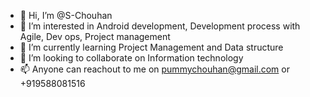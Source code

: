 - 👋 Hi, I’m @S-Chouhan
- 👀 I’m interested in Android development, Development process with Agile, Dev ops, Project management
- 🌱 I’m currently learning Project Management and Data structure
- 💞️ I’m looking to collaborate on Information technology
- 📫 Anyone can reachout to me on pummychouhan@gmail.com or +919588081516

<!---
S-Chouhan/S-Chouhan is a ✨ special ✨ repository because its `README.md` (this file) appears on your GitHub profile.
You can click the Preview link to take a look at your changes.
--->
